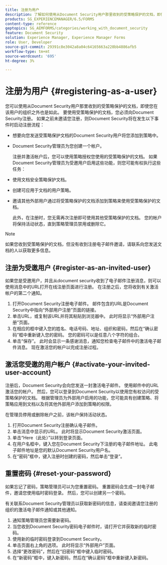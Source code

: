 ```yaml
---
title: 注册为用户
description: 了解如何使用从Document Security用户那里收到的受策略保护的文档，即使您是该用户组织的外部人员。
products: SG_EXPERIENCEMANAGER/6.5/FORMS
content-type: reference
geptopics: SG_AEMFORMS/categories/working_with_document_security
feature: Document Security
solution: Experience Manager, Experience Manager Forms
role: User, Developer
source-git-commit: 29391c8e3042a8a04c64165663a228bb4886afb5
workflow-type: tm+mt
source-wordcount: '695'
ht-degree: 3%

---
```


# 注册为用户 {#registering-as-a-user}

您可以使用从Document Security用户那里收到的受策略保护的文档，即使您在该用户的组织之外也是如此。 要使用受策略保护的文档，您必须向Document Security注册。 如果之前未邀请您注册，则Document Security将在发生以下事件时启动注册流程：

* 想要向您发送受策略保护文档的Document Security用户将您添加到策略中。
* Document Security管理员为您创建一个帐户。

  注册并激活帐户后，您可以使用策略授权您使用的受策略保护的文档。 如果Document Security管理员为受邀用户启用这些功能，则您可能有权执行这些任务：

* 使用文档安全策略保护文档。
* 创建可应用于文档的用户策略。
* 邀请其他外部用户通过将受策略保护的文档添加到策略来使用受策略保护的文档。

  此外，在注册时，您无需再次注册即可使用其他受策略保护的文档。 您的帐户将保持活动状态，直到策略管理员禁用或删除它。

>[!NOTE]
>
>如果您收到受策略保护的文档，但没有收到注册电子邮件邀请，请联系向您发送文档的人以获取更多信息。

## 注册为受邀用户 {#register-as-an-invited-user}

如果您是受邀用户，并且从document security收到了电子邮件注册消息，则可以使用消息中的URL打开在线注册页面进行注册。 在注册之后，您将收到有关激活帐户的第二个通知。

1. 打开Document Security注册电子邮件。 邮件包含的URL是Document Security中指向“外部用户注册”页面的链接。
1. 单击URL，或复制该URL并将其粘贴到浏览器中。 此时将显示“外部用户注册”页面。
1. 在相应的框中键入您的姓名、电话号码、地址、组织和密码，然后在“确认密码”框中重新键入您的密码。 您的密码可以是任意八个字符的组合。
1. 单击“保存”。 此时会显示一条感谢消息，通知您检查电子邮件中的激活电子邮件消息。 现在激活您的帐户以完成注册过程。

## 激活您受邀的用户帐户 {#activate-your-invited-user-account}

注册后，Document Security会向您发送一封激活电子邮件。 使用邮件中的URL激活您的帐户。 然后，您可以登录到Document Security以使用您有权访问的受策略保护的文档。 根据管理员为外部用户启用的功能，您可能具有创建策略、将策略应用到文档以及将其他外部用户添加到策略的权限。

在管理员停用或删除帐户之前，该帐户保持活动状态。

1. 打开Document Security注册确认电子邮件。
1. 单击消息中显示的URL。 此时将显示Document Security激活页面。
1. 单击“Here（此处）”以转到登录页面。
1. 在用户名框中，键入您在Document Security下注册的电子邮件地址。 此电子邮件地址是您的默认Document Security用户名。
1. 在“密码”框中，键入注册时创建的密码，然后单击“登录”。

## 重置密码 {#reset-your-password}

如果忘记了密码，策略管理员可以为您重置密码。 重置密码会生成一封电子邮件，邀请您使用临时密码登录。 然后，您可以创建另一个密码。

有关联系Document Security管理员以获取新密码的信息，请查阅邀请您注册的组织的激活电子邮件通知或其他通知。

1. 通知策略管理员您需要新密码。
1. 当您收到Document Security密码电子邮件时，请打开它并获取新的临时密码。
1. 使用新的临时密码登录到Document Security。
1. 单击页面右上角的选项。 此时将显示“外部用户”页面。
1. 选择“更改密码”，然后在“旧密码”框中键入临时密码。
1. 在“新密码”框中，键入新密码，然后在“确认密码”框中重新键入新密码。
